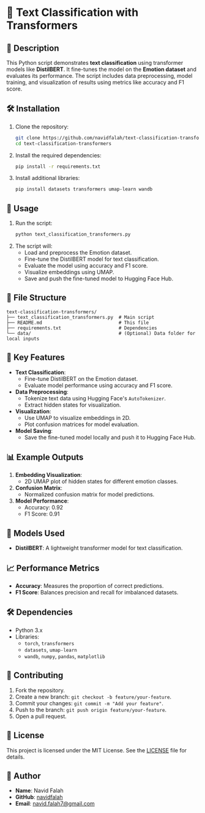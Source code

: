 # 🐍 Text Classification with Transformers

## 📝 Description
This Python script demonstrates **text classification** using transformer models like **DistilBERT**. It fine-tunes the model on the **Emotion dataset** and evaluates its performance. The script includes data preprocessing, model training, and visualization of results using metrics like accuracy and F1 score.

## 🛠️ Installation
1. Clone the repository:
   ```bash
   git clone https://github.com/navidfalah/text-classification-transformers.git
   cd text-classification-transformers
   ```
2. Install the required dependencies:
   ```bash
   pip install -r requirements.txt
   ```
3. Install additional libraries:
   ```bash
   pip install datasets transformers umap-learn wandb
   ```

## 🚀 Usage
1. Run the script:
   ```bash
   python text_classification_transformers.py
   ```
2. The script will:
   - Load and preprocess the Emotion dataset.
   - Fine-tune the DistilBERT model for text classification.
   - Evaluate the model using accuracy and F1 score.
   - Visualize embeddings using UMAP.
   - Save and push the fine-tuned model to Hugging Face Hub.

## 📂 File Structure
```
text-classification-transformers/
├── text_classification_transformers.py  # Main script
├── README.md                            # This file
├── requirements.txt                     # Dependencies
└── data/                                # (Optional) Data folder for local inputs
```

## 🧩 Key Features
- **Text Classification**:
  - Fine-tune DistilBERT on the Emotion dataset.
  - Evaluate model performance using accuracy and F1 score.
- **Data Preprocessing**:
  - Tokenize text data using Hugging Face's `AutoTokenizer`.
  - Extract hidden states for visualization.
- **Visualization**:
  - Use UMAP to visualize embeddings in 2D.
  - Plot confusion matrices for model evaluation.
- **Model Saving**:
  - Save the fine-tuned model locally and push it to Hugging Face Hub.

## 📊 Example Outputs
1. **Embedding Visualization**:
   - 2D UMAP plot of hidden states for different emotion classes.
2. **Confusion Matrix**:
   - Normalized confusion matrix for model predictions.
3. **Model Performance**:
   - Accuracy: 0.92
   - F1 Score: 0.91

## 🤖 Models Used
- **DistilBERT**: A lightweight transformer model for text classification.

## 📈 Performance Metrics
- **Accuracy**: Measures the proportion of correct predictions.
- **F1 Score**: Balances precision and recall for imbalanced datasets.

## 🛠️ Dependencies
- Python 3.x
- Libraries:
  - `torch`, `transformers`
  - `datasets`, `umap-learn`
  - `wandb`, `numpy`, `pandas`, `matplotlib`

## 🤝 Contributing
1. Fork the repository.
2. Create a new branch: `git checkout -b feature/your-feature`.
3. Commit your changes: `git commit -m "Add your feature"`.
4. Push to the branch: `git push origin feature/your-feature`.
5. Open a pull request.

## 📜 License
This project is licensed under the MIT License. See the [LICENSE](LICENSE) file for details.

## 👤 Author
- **Name**: Navid Falah
- **GitHub**: [navidfalah](https://github.com/navidfalah)
- **Email**: navid.falah7@gmail.com
